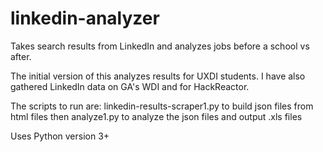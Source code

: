 # linkedin-analyzer
Takes search results from LinkedIn and analyzes jobs before a school vs after.

The initial version of this analyzes results for UXDI students. I have also gathered LinkedIn data on GA's WDI and for HackReactor.

The scripts to run are:
linkedin-results-scraper1.py
to build json files from html files then
analyze1.py
to analyze the json files and output .xls files

Uses Python version 3+
